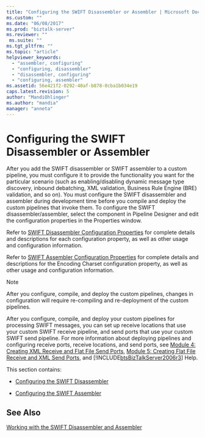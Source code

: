 ```yaml
---
title: "Configuring the SWIFT Disassembler or Assembler | Microsoft Docs"
ms.custom: ""
ms.date: "06/08/2017"
ms.prod: "biztalk-server"
ms.reviewer: ""
 ms.suite: ""
ms.tgt_pltfrm: ""
ms.topic: "article"
helpviewer_keywords: 
  - "assembler, configuring"
  - "configuring, disassembler"
  - "disassembler, configuring"
  - "configuring, assembler"
ms.assetid: 56e421f2-0292-40af-b878-0cba1b034e19
caps.latest.revision: 5
author: "MandiOhlinger"
ms.author: "mandia"
manager: "anneta"
---
```

# Configuring the SWIFT Disassembler or Assembler
After you add the SWIFT disassembler or SWIFT assembler to a custom pipeline, you must configure it to provide the functionality you want for the particular scenario (such as enabling/disabling dynamic message type discovery, inbound debatching, XML validation, Business Rule Engine (BRE) validation, and so on). You must configure the SWIFT disassembler and assembler during development time before you compile and deploy the custom pipelines that invoke them. To configure the SWIFT disassembler/assembler, select the component in Pipeline Designer and edit the configuration properties in the Properties window.  
  
 Refer to [SWIFT Disassembler Configuration Properties](../../adapters-and-accelerators/accelerator-swift/swift-disassembler-configuration-properties.md) for complete details and descriptions for each configuration property, as well as other usage and configuration information.  
  
 Refer to [SWIFT Assembler Configuration Properties](../../adapters-and-accelerators/accelerator-swift/swift-assembler-configuration-properties.md) for complete details and descriptions for the Encoding Charset configuration property, as well as other usage and configuration information.  
  
> [!NOTE]
>  After you configure, compile, and deploy the custom pipelines, changes in configuration will require re-compiling and re-deployment of the custom pipelines.  
  
 After you configure, compile, and deploy your custom pipelines for processing SWIFT messages, you can set up receive locations that use your custom SWIFT receive pipeline, and send ports that use your custom SWIFT send pipeline. For more information about deploying pipelines and configuring receive ports, receive locations, and send ports, see [Module 4: Creating XML Receive and Flat File Send Ports](../../adapters-and-accelerators/accelerator-swift/module-4-adding-an-xml-receive-location-and-flat-file-send-port.md), [Module 5: Creating Flat File Receive and XML Send Ports](../../adapters-and-accelerators/accelerator-swift/module-5-adding-a-flat-file-receive-location-and-xml-send-port.md), and [!INCLUDE[btsBizTalkServer2006r3](../../includes/btsbiztalkserver2006r3-md.md)] Help.  
  
 This section contains:  
  
-   [Configuring the SWIFT Disassembler](../../adapters-and-accelerators/accelerator-swift/configuring-the-swift-disassembler.md)  
  
-   [Configuring the SWIFT Assembler](../../adapters-and-accelerators/accelerator-swift/configuring-the-swift-assembler.md)  
  
## See Also  
 [Working with the SWIFT Disassembler and Assembler](../../adapters-and-accelerators/accelerator-swift/working-with-the-swift-disassembler-and-assembler.md)